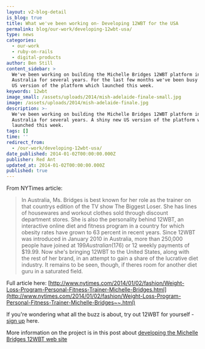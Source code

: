 ```yaml
---
layout: v2-blog-detail
is_blog: true
title: What we've been working on- Developing 12WBT for the USA
permalink: blog/our-work/developing-12wbt-usa/
type: news
categories:
  - our-work
  - ruby-on-rails
  - digital-products
author: Ben Still
content_sidebar: >
  We've been working on building the Michelle Bridges 12WBT platform in
  Australia for several years. For the last few months we've been busy on a new,
  US version of the platform which launched this week.
keywords: 12wbt
image_small: /assets/uploads/2014/mish-adelaide-finale-small.jpg
image: /assets/uploads/2014/mish-adelaide-finale.jpg
description: >-
  We've been working on building the Michelle Bridges 12WBT platform in
  Australia for several years. A shiny new US version of the platform which
  launched this week.
tags: []
time: ''
redirect_from:
  - /our-work/developing-12wbt-usa/
date_published: 2014-01-02T00:00:00.000Z
publisher: Red Ant
updated_at: 2014-01-02T00:00:00.000Z
published: true
---
```


From NYTimes article:

> In Australia, Ms. Bridges is best known for her role as the trainer on that countrys edition of the TV show The Biggest Loser. She has lines of housewares and workout clothes sold through discount department stores. She is also the personality behind 12WBT, an interactive online diet and fitness program in a country for which obesity rates have grown to 63 percent in recent years. Since 12WBT was introduced in January 2010 in Australia, more than 250,000 people have joined at $199 Australian ($176) or 12 weekly payments of $19.99. Now she's bringing 12WBT to the United States, along with the rest of her brand, in an attempt to gain a share of the lucrative diet industry. It remains to be seen, though, if theres room for another diet guru in a saturated field.

Full article here: [http://www.nytimes.com/2014/01/02/fashion/Weight-Loss-Program-Personal-Fitness-Trainer-Michelle-Bridges.html](http://www.nytimes.com/2014/01/02/fashion/Weight-Loss-Program-Personal-Fitness-Trainer-Michelle-Bridges~~.html)

If you're wondering what all the buzz is about, try out 12WBT for yourself - [sign up](https://go.12wbt.com/sign-up/) here.

More information on the project is in this post about [developing the Michelle Bridges 12WBT web site](/our-work/our-work-michelle-bridges-12wbt-build/)
